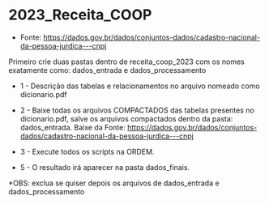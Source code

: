 # 2023_Receita_COOP
* Fonte: https://dados.gov.br/dados/conjuntos-dados/cadastro-nacional-da-pessoa-jurdica---cnpj
 
 Primeiro crie duas pastas dentro de receita_coop_2023 com os nomes exatamente como: dados_entrada e dados_processamento


*  1 - Descrição das tabelas e relacionamentos no arquivo nomeado como dicionario.pdf
  
* 2 - Baixe todas os arquivos COMPACTADOS das tabelas presentes no dicionario.pdf, salve os arquivos compactados dentro da pasta: dados_entrada. 
  Baixe da Fonte:  https://dados.gov.br/dados/conjuntos-dados/cadastro-nacional-da-pessoa-jurdica---cnpj

* 3 - Execute todos os scripts na ORDEM.  

* 5 - O resultado irá aparecer na pasta dados_finais.


*OBS: exclua se quiser depois os arquivos de dados_entrada e dados_processamento
